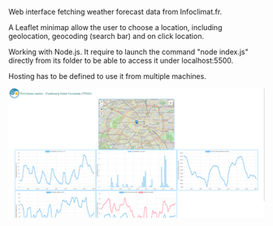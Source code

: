 Web interface fetching weather forecast data from Infoclimat.fr.

A Leaflet minimap allow the user to choose a location, including geolocation, geocoding (search bar) and on click location.

Working with Node.js. It require to launch the command "node index.js" directly from its folder to be able to access it under localhost:5500.

Hosting has to be defined to use it from multiple machines.

![Alt text](./public/images/image.png)
